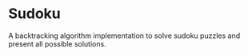 # Sudoku
A backtracking algorithm implementation to solve sudoku puzzles and present all possible solutions.
